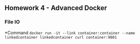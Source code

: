 ## Homework 4 - Advanced Docker

### File IO

*Command `docker run -it --link container:container --name linkedcontainer linkedcontainer curl container:9001`
